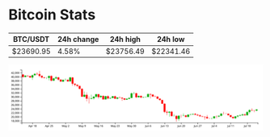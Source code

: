 # Bitcoin Stats

BTC/USDT|24h change|24h high|24h low|
|---|---|---|---|
|$23690.95|4.58%|$23756.49|$22341.46|

<img src="./chart.svg">
